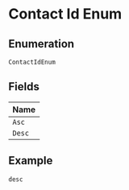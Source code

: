 
# Contact Id Enum

## Enumeration

`ContactIdEnum`

## Fields

| Name |
|  --- |
| `Asc` |
| `Desc` |

## Example

```
desc
```

